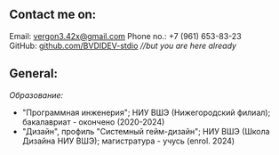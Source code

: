 ## Contact me on:
Email: vergon3.42x@gmail.com 
Phone no.: +7 (961) 653-83-23  
GitHub: [github.com/BVDIDEV-stdio](https://github.com/BVDIDEV-stdio) *//but you are here already*

## General:
*Образование:* 
- "Программная инженерия"; НИУ ВШЭ (Нижегородский филиал); бакалавриат - окончено (2020-2024)
- "Дизайн", профиль "Системный гейм-дизайн"; НИУ ВШЭ (Школа Дизайна НИУ ВШЭ); магистратура - учусь (enrol. 2024)

